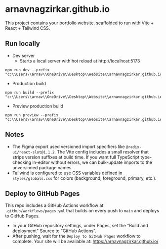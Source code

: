 # arnavnagzirkar.github.io

This project contains your portfolio website, scaffolded to run with Vite + React + Tailwind CSS.

## Run locally

- Dev server
  - Starts a local server with hot reload at http://localhost:5173

```
npm run dev --prefix "c:\\Users\\arnav\\OneDrive\\Desktop\\Website\\arnavnagzirkar.github.io"
```

- Production build

```
npm run build --prefix "c:\\Users\\arnav\\OneDrive\\Desktop\\Website\\arnavnagzirkar.github.io"
```

- Preview production build

```
npm run preview --prefix "c:\\Users\\arnav\\OneDrive\\Desktop\\Website\\arnavnagzirkar.github.io"
```

## Notes

- The Figma export used versioned import specifiers like `@radix-ui/react-slot@1.1.2`. The Vite config includes a small resolver that strips version suffixes at build time. If you want full TypeScript type-checking in-editor without errors, we can bulk-update imports to the unversioned package names.
- Tailwind is configured to use CSS variables defined in `styles/globals.css` for colors (background, foreground, primary, etc.).

## Deploy to GitHub Pages

This repo includes a GitHub Actions workflow at `.github/workflows/pages.yml` that builds on every push to `main` and deploys to GitHub Pages.

- In your GitHub repository settings, under Pages, set the "Build and deployment" Source to "GitHub Actions".
- After pushing, wait for the `Deploy to GitHub Pages` workflow to complete. Your site will be available at: https://arnavnagzirkar.github.io/
